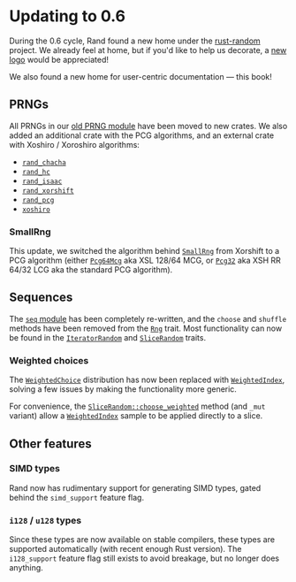 # Updating to 0.6

During the 0.6 cycle, Rand found a new home under the
[rust-random](https://github.com/rust-random) project. We already feel at home,
but if you'd like to help us decorate, a [new logo](https://github.com/rust-random/rand/issues/278) would be appreciated!

We also found a new home for user-centric documentation — this book!

## PRNGs

All PRNGs in our [old PRNG module](https://docs.rs/rand/0.5/rand/prng/index.html)
have been moved to new crates. We also added an additional crate with the PCG
algorithms, and an external crate with Xoshiro / Xoroshiro algorithms:

-   [`rand_chacha`](https://crates.io/crates/rand_chacha)
-   [`rand_hc`](https://crates.io/crates/rand_hc)
-   [`rand_isaac`](https://crates.io/crates/rand_isaac)
-   [`rand_xorshift`](https://crates.io/crates/rand_xorshift)
-   [`rand_pcg`](https://crates.io/crates/rand_pcg)
-   [`xoshiro`](https://crates.io/crates/xoshiro)

### SmallRng

This update, we switched the algorithm behind [`SmallRng`] from Xorshift to a
PCG algorithm (either [`Pcg64Mcg`] aka XSL 128/64 MCG, or [`Pcg32`] aka
XSH RR 64/32 LCG aka the standard PCG algorithm).


## Sequences

The [`seq` module](../rand/rand/seq/index.html) has been completely re-written,
and the `choose` and `shuffle` methods have been removed from the [`Rng`] trait.
Most functionality can now be found in the [`IteratorRandom`] and
[`SliceRandom`] traits.

### Weighted choices

The [`WeightedChoice`] distribution has now been replaced with
[`WeightedIndex`], solving a few issues by making the functionality more
generic.

For convenience, the [`SliceRandom::choose_weighted`] method (and `_mut`
variant) allow a [`WeightedIndex`] sample to be applied directly to a slice.

## Other features

### SIMD types

Rand now has rudimentary support for generating SIMD types, gated behind the
`simd_support` feature flag.

### `i128` / `u128` types

Since these types are now available on stable compilers, these types are
supported automatically (with recent enough Rust version). The `i128_support`
feature flag still exists to avoid breakage, but no longer does anything.


[`SmallRng`]: ../rand/rand/rngs/struct.SmallRng.html
[`Pcg32`]: ../rand/rand_pcg/type.Pcg32.html
[`Pcg64Mcg`]: ../rand/rand_pcg/type.Pcg64Mcg.html
[`Rng`]: ../rand/trait.Rng.html
[`IteratorRandom`]: ../rand/rand/seq/trait.IteratorRandom.html
[`SliceRandom`]: ../rand/rand/seq/trait.SliceRandom.html
[`WeightedChoice`]: https://docs.rs/rand/0.5/rand/distributions/struct.WeightedChoice.html
[`WeightedIndex`]: ../rand/rand/distributions/struct.WeightedIndex.html
[`SliceRandom::choose_weighted`]: ../rand/rand/seq/trait.SliceRandom.html#tymethod.choose_weighted
